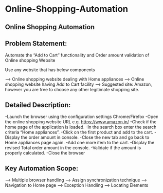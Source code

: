 # Online-Shopping-Automation


Online Shopping Automation
-----------------------------------------------------------------------------------------------------
Problem Statement:  
------------------
Automate the “Add to Cart” functionality and Order amount validation of Online shopping Website

Use any website that has below components 

--> Online shopping website dealing with Home appliances
--> Online shopping website having Add to Cart facility 
--> Suggested site: Amazon, however you are free to choose any other legitimate shopping site. 

Detailed Description:   
---------------------
 -Launch the browser using the configuration settings Chrome/Firefox
 -Open the online shopping website URL e.g. https://www.amazon.in/
 -Check if the home page of the application is loaded.
 -In the search box enter the search criteria “Home appliances”.
 -Click on the first product and add to the cart.
 -Display the order amount in console.
 -Close the new tab and go back to Home appliances page again.
 -Add one more item to the cart.
 -Display the revised Total order amount in the console.
 -Validate if the amount is properly calculated.
 -Close the browser

 Key Automation Scope:
--------------------------------------------------------------------------------------------------------
--> Multiple browser handling
--> Assign synchronization technique
--> Navigation to Home page
--> Exception Handling
--> Locating Elements
